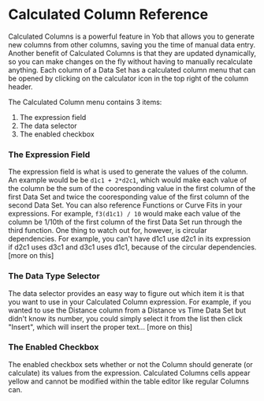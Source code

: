 # Calculated Column Reference

Calculated Columns is a powerful feature in Yob that allows you to generate new columns from other columns, saving you the time of manual data entry.  Another benefit of Calculated Columns is that they are updated dynamically, so you can make changes on the fly without having to manually recalculate anything.
Each column of a Data Set has a calculated column menu that can be opened by clicking on the calculator icon in the top right of the column header.

[comment]: <> (Insert img/gif of an opened Calculated Column menu)

The Calculated Column menu contains 3 items:

1. The expression field
2. The data selector
3. The enabled checkbox

### The Expression Field
 
The expression field is what is used to generate the values of the column.  An example would be be `d1c1 + 2*d2c1`, which would make each value of the column be the sum of the cooresponding value in the first column of the first Data Set and twice the cooresponding value of the first column of the second Data Set.  You can also reference Functions or Curve Fits in your expressions.  For example, `f3(d1c1) / 10` would make each value of the column be 1/10th of the first column of the first Data Set run through the third function.  One thing to watch out for, however, is circular dependencies.  For example, you can't have d1c1 use d2c1 in its expression if d2c1 uses d3c1 and d3c1 uses d1c1, because of the circular dependencies. [more on this]

### The Data Type Selector

The data selector provides an easy way to figure out which item it is that you want to use in your Calculated Column expression.  For example, if you wanted to use the Distance column from a Distance vs Time Data Set but didn't know its number, you could simply select it from the list then click "Insert", which will insert the proper text... [more on this]

### The Enabled Checkbox

The enabled checkbox sets whether or not the Column should generate (or calculate) its values from the expression.
Calculated Columns cells appear yellow and cannot be modified within the table editor like regular Columns can.
